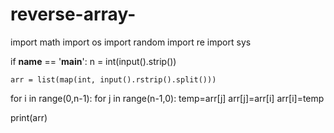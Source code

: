 # reverse-array-
import math
import os
import random
import re
import sys



if __name__ == '__main__':
    n = int(input().strip())

    arr = list(map(int, input().rstrip().split()))
for i in range(0,n-1):
    for j in range(n-1,0):
        temp=arr[j]
        arr[j]=arr[i]
        arr[i]=temp
        
print(arr)
